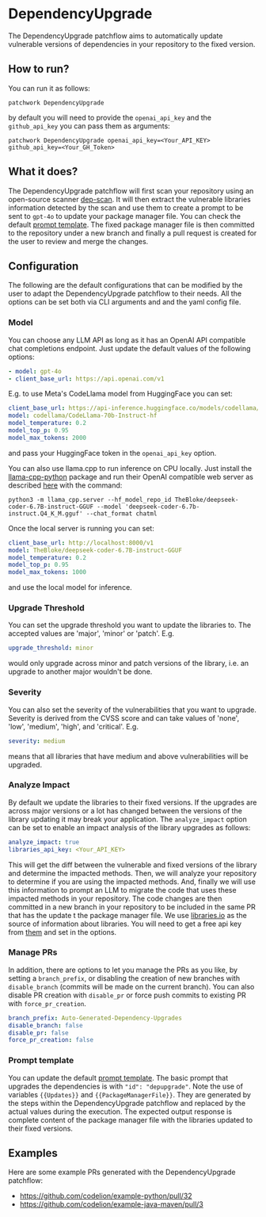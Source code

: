 # DependencyUpgrade

The DependencyUpgrade patchflow aims to automatically update vulnerable versions of dependencies in your repository to the fixed version. 

## How to run?
 
You can run it as follows:

`patchwork DependencyUpgrade`

by default you will need to provide the `openai_api_key` and the `github_api_key` you can pass them as arguments: 

`patchwork DependencyUpgrade openai_api_key=<Your_API_KEY> github_api_key=<Your_GH_Token>`

## What it does?

The DependencyUpgrade patchflow will first scan your repository using an open-source scanner [dep-scan](https://github.com/owasp-dep-scan/dep-scan). It will then extract the vulnerable libraries information detected by the scan and use them to create a prompt to be sent to `gpt-4o` to update your package manager file. You can check the default [prompt template](./dependency_upgrade_prompt.json). The fixed package manager file is then committed to the repository under a new branch and finally a pull request is created for the user to review and merge the changes. 

## Configuration

The following are the default configurations that can be modified by the user to adapt the DependencyUpgrade patchflow to their needs. All the options can be set both via CLI arguments and and the yaml config file.

### Model

You can choose any LLM API as long as it has an OpenAI API compatible chat completions endpoint. Just update the default values of the following options:

```yaml
- model: gpt-4o
- client_base_url: https://api.openai.com/v1
```

E.g. to use Meta's CodeLlama model from HuggingFace you can set:

```yaml
client_base_url: https://api-inference.huggingface.co/models/codellama/CodeLlama-70b-Instruct-hf/v1
model: codellama/CodeLlama-70b-Instruct-hf
model_temperature: 0.2
model_top_p: 0.95
model_max_tokens: 2000
```
and pass your HuggingFace token in the `openai_api_key` option.

You can also use llama.cpp to run inference on CPU locally. Just install the [llama-cpp-python](https://github.com/abetlen/llama-cpp-python) package and run their OpenAI compatible web server as described [here](https://github.com/abetlen/llama-cpp-python) with the command:

`python3 -m llama_cpp.server --hf_model_repo_id TheBloke/deepseek-coder-6.7B-instruct-GGUF --model 'deepseek-coder-6.7b-instruct.Q4_K_M.gguf' --chat_format chatml`

Once the local server is running you can set:

```yaml
client_base_url: http://localhost:8000/v1
model: TheBloke/deepseek-coder-6.7B-instruct-GGUF
model_temperature: 0.2
model_top_p: 0.95
model_max_tokens: 1000
```
and use the local model for inference.

### Upgrade Threshold
You can set the upgrade threshold you want to update the libraries to. The accepted values are 'major', 'minor' or  'patch'.
E.g.
```yaml
upgrade_threshold: minor
```
would only upgrade across minor and patch versions of the library, i.e. an upgrade to another major wouldn't be done.

### Severity
You can also set the severity of the vulnerabilities that you want to upgrade. Severity is derived from the CVSS score and can take values of 'none', 'low', 'medium', 'high', and 'critical'. 
E.g.
```yaml
severity: medium
```
means that all libraries that have medium and above vulnerabilities will be upgraded.

### Analyze Impact
By default we update the libraries to their fixed versions. If the upgrades are across major versions or a lot has changed between the versions of the library updating it may break your application. The `analyze_impact` option can be set to enable an impact analysis of the library upgrades as follows:

```yaml
analyze_impact: true
libraries_api_key: <Your_API_KEY>
```
This will get the diff between the vulnerable and fixed versions of the library and determine the impacted methods. Then, we will analyze your repository to determine if you are using the impacted methods. And, finally we will use this information to prompt an LLM to migrate the code that uses these impacted methods in your repository. The code changes are then committed in a new branch in your repository to be included in the same PR that has the update t the package manager file. We use [libraries.io](https://libraries.io/) as the source of information about libraries. You will need to get a free api key from [them](https://libraries.io/api) and set in the options.

### Manage PRs
In addition, there are options to let you manage the PRs as you like, by setting a `branch_prefix`,  or disabling the creation of new branches with `disable_branch` (commits will be made on the current branch). You can also disable PR creation with `disable_pr` or force push commits to existing PR with `force_pr_creation`.

```yaml
branch_prefix: Auto-Generated-Dependency-Upgrades
disable_branch: false
disable_pr: false
force_pr_creation: false
```

### Prompt template

You can update the default [prompt template](./dependency_upgrade_prompt.json). The basic prompt that upgrades the dependencies is with `"id": "depupgrade"`. Note the use of variables `{{Updates}}` and `{{PackageManagerFile}}`. They are generated by the steps within the DependencyUpgrade patchflow and replaced by the actual values during the execution. The expected output response is complete content of the package manager file with the libraries updated to their fixed versions.

## Examples

Here are some example PRs generated with the DependencyUpgrade patchflow:

- https://github.com/codelion/example-python/pull/32
- https://github.com/codelion/example-java-maven/pull/3
